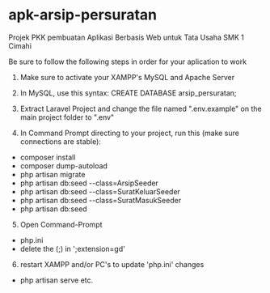 # apk-arsip-persuratan
Projek PKK pembuatan Aplikasi Berbasis Web untuk Tata Usaha SMK 1 Cimahi

Be sure to follow the following steps in order for your aplication to work
1.  Make sure to activate your XAMPP's MySQL and Apache Server

2.  In MySQL, use this syntax:
  CREATE DATABASE arsip_persuratan;

3. Extract Laravel Project and change the file named ".env.example" on the main project folder to ".env"

4.  In Command Prompt directing to your project, run this (make sure connections are stable):
- composer install
- composer dump-autoload
- php artisan migrate
- php artisan db:seed --class=ArsipSeeder
- php artisan db:seed --class=SuratKeluarSeeder
- php artisan db:seed --class=SuratMasukSeeder
- php artisan db:seed

5. Open Command-Prompt
- php.ini
- delete the (;) in ';extension=gd'

6. restart XAMPP and/or PC's to update 'php.ini' changes
- php artisan serve
etc.